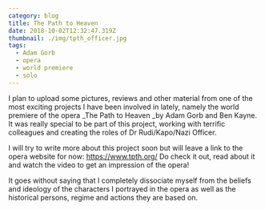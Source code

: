 ```yaml
---
category: blog
title: The Path to Heaven
date: 2018-10-02T12:32:47.319Z
thumbnail: ./img/tpth_officer.jpg
tags:
  - Adam Gorb
  - opera
  - world premiere
  - solo
---
```

I plan to upload some pictures, reviews and other material from one of the most exciting projects I have been involved in lately, namely the world premiere of the opera _The Path to Heaven _by Adam Gorb and Ben Kayne. It was really special to be part of this project, working with terrific colleagues and creating the roles of Dr Rudi/Kapo/Nazi Officer. 

I will try to write more about this project soon but will leave a link to the opera website for now: https://www.tpth.org/ Do check it out, read about it and watch the video to get an impression of the opera!

It goes without saying that I completely dissociate myself from the beliefs and ideology of the characters I portrayed in the opera as well as the historical persons, regime and actions they are based on.
